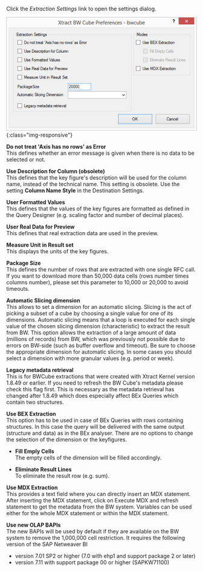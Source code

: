 Click the *Extraction Settings* link to open the settings dialog. 

![XU_BWCube_Settings](/img/content/XU_BWCube_Settings.jpg){:class="img-responsive"}


**Do not treat 'Axis has no rows' as Error** <br> 
This defines whether an error message is given when there is no data to be selected or not.

**Use Description for Column (obsolete)** <br>
This defines that the key figure's description will be used for the column name, instead of the technical name. 
This setting is obsolete. Use the setting **Column Name Style** in the Destination Settings.

**User Formatted Values** <br>
This defines that the values of the key figures are formatted as defined in the Query Designer (e.g. scaling factor and number of decimal places).

**User Real Data for Preview** <br> 
This defines that real extraction data are used in the preview. 

**Measure Unit in Result set** <br>
This displays the units of the key figures.

**Package Size** <br> 
This defines the number of rows that are extracted with one single RFC call. If you want to download more than 50,000 data cells (rows number times columns number), please set this parameter to 10,000 or 20,000 to avoid timeouts.

**Automatic Slicing dimension** <br>
This allows to set a dimension for an automatic slicing. Slicing is the act of picking a subset of a cube by choosing a single value for one of its dimensions.
Automatic slicing means that a loop is executed for each single value of the chosen slicing dimension (characteristic) to extract the result from BW.
This option allows the extraction of a large amount of data (millions of records) from BW, which was previously not possible due to errors on BW-side (such as buffer overflow and timeout).
Be sure to choose the appropriate dimension for automatic slicing. In some cases you should select a dimension with more granular values (e.g. period or week).

**Legacy metadata retrieval** <br>
This is for BWCube extractions that were created with Xtract Kernel version 1.8.49 or earlier. If you need to refresh the BW Cube's metadata please check this flag first. This is necessary as the metadata retrieval has changed after 1.8.49 which does especially affect BEx Queries which contain two structures.


**Use BEX Extraction** <br>
This option has to be used in case of BEx Queries with rows containing structures. In this case the query will be delivered with the same output (structure and data) as in the BEx analyser. 
There are no options to change the selection of the dimension or the keyfigures.

- **Fill Emply Cells** <br>
The empty cells of the dimension will be filled accordingly.

- **Eliminate Result Lines** <br>
To eliminate the result row (e.g. sum).

**Use MDX Extraction** <br>
This provides a text field where you can directly insert an MDX statement. 
After inserting the MDX statement, click on Execute MDX and refresh statement to get the metadata from the BW system. 
Variables can be used either for the whole MDX statement or within the MDX statement. 

**Use new OLAP BAPIs** <br>
The new BAPIs will be used by default if they are available on the BW system to remove the 1,000,000 cell restriction. It requires the following version of the SAP Netweaver BI

- version 7.01 SP2 or higher (7.0 with ehp1 and support package 2 or later)
- version 7.11 with support package 00 or higher (SAPKW71100)